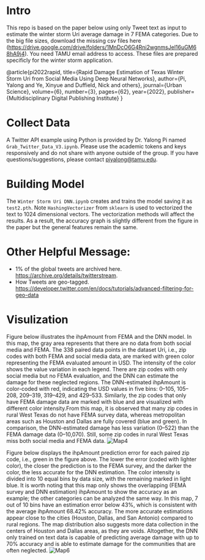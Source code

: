 # Intro

This repo is based on the paper below using only Tweet text as input to estimate the winter storm Uri average damage in 7 FEMA categories. Due to the big file sizes, download the missing csv files here (https://drive.google.com/drive/folders/1MnDcO6G4Rni2wgnmsJel16uGM68hA9j4). You need TAMU email address to access. These files are prepared specificly for the winter storm application. 

@article{pi2022rapid,
  title={Rapid Damage Estimation of Texas Winter Storm Uri from Social Media Using Deep Neural Networks},
  author={Pi, Yalong and Ye, Xinyue and Duffield, Nick and others},
  journal={Urban Science},
  volume={6},
  number={3},
  pages={62},
  year={2022},
  publisher={Multidisciplinary Digital Publishing Institute}
}

# Collect Data
A Twitter API example using Python is provided by Dr. Yalong Pi named `Grab_Twitter_Data_V3.ipynb`. Please use the academic tokens and keys responsively and do not share with anyone outside of the group. If you have questions/suggestions, please contact piyalong@tamu.edu. 

# Building Model
The `Winter Storm Uri DNN.ipynb` creates and trains the model saving it as `test2.pth`. Note `HashingVectorizer` from `sklearn` is used to vectorized the text to 1024 dimensional vectors. The vectorization methods will affect the results. As a result, the accuracy graph is slightly different from the figure in the paper but the general features remain the same. 

# Other Helpful Message: 
- 1% of the global tweets are archived here. https://archive.org/details/twitterstream. 
- How Tweets are geo-tagged.  https://developer.twitter.com/en/docs/tutorials/advanced-filtering-for-geo-data 

# Visulization 
Figure below illustrates the ihpAmount from FEMA and the DNN model. In this map, the gray area represents that there are no data from both social media and FEMA. The 338 paired data points in the dataset Uri, i.e., zip codes with both FEMA and social media data, are marked with green color representing the FEMA evaluated amount in USD. The intensity of the color shows the value variation in each legend. There are zip codes with only social media but no FEMA evaluation, and the DNN can estimate the damage for these neglected regions. The DNN-estimated ihpAmount is color-coded with red, indicating the USD values in five bins: 0–105, 105–208, 209–319, 319–429, and 429–533. Similarly, the zip codes that only have FEMA damage data are marked with blue and are visualized with different color intensity.From this map, it is observed that many zip codes in rural West Texas do not have FEMA survey data, whereas metropolitan areas such as Houston and Dallas are fully covered (blue and green). In comparison, the DNN-estimated damage has less variation (0–522) than the FEMA damage data (0–10,070). Still, some zip codes in rural West Texas miss both social media and FEMA data.
![Map4](https://user-images.githubusercontent.com/89216739/205318162-27fc4c89-bb61-40b6-8990-349460871747.png)

Figure below displays the ihpAmount prediction error for each paired zip code, i.e., green in the figure above. The lower the error (coded with lighter color), the closer the prediction is to the FEMA survey, and the darker the color, the less accurate for the DNN estimation. The color intensity is divided into 10 equal bins by data size, with the remaining marked in light blue. It is worth noting that this map only shows the overlapping (FEMA survey and DNN estimation) ihpAmount to show the accuracy as an example; the other categories can be analyzed the same way. In this map, 7 out of 10 bins have an estimation error below 43%, which is consistent with the average ihpAmount 68.42% accuracy. The more accurate estimations appear close to the cities (Houston, Dallas, and San Antonio) compared to rural regions. The map distribution also suggests more data collection in the centers of Houston and Dallas areas, as they are voids. Altogether, the DNN only trained on text data is capable of predicting average damage with up to 70% accuracy and is able to estimate damage for the communities that are often neglected.
![Map6](https://user-images.githubusercontent.com/89216739/205318959-93f88907-822c-4854-bf3b-5bae21d2ee08.png)


